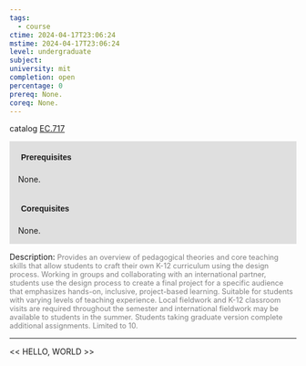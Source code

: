 ```yaml
---
tags:
  - course
ctime: 2024-04-17T23:06:24
mstime: 2024-04-17T23:06:24
level: undergraduate
subject: 
university: mit
completion: open
percentage: 0
prereq: None.
coreq: None.
---
```


catalog [EC.717](http://student.mit.edu/catalog/mECa.html#EC.717)

<span style="display: block; padding: 15px; background-color: rgb(100, 100, 100, 0.2);"><font id="m_prereq3864_0" style="display: block; font-family: Arial, sans-serif; font-weight: bold; padding: 5px">Prerequisites</font><br><span id="prereq3864_0">None.</span></span>
<span style="display: block; padding: 15px; background-color: rgb(100, 100, 100, 0.2);"><font id="m_coreq3864_0" style="display: block; font-family: Arial, sans-serif; font-weight: bold; padding: 5px">Corequisites</font><br><span id="coreq3864_0">None.</span></span>

<font style="">Description:</font>
<font style="color: grey; font-size: 0.8rem;">Provides an overview of pedagogical theories and core teaching skills that allow students to craft their own K-12 curriculum using the design process. Working in groups and collaborating with an international partner, students use the design process to create a final project for a specific audience that emphasizes hands-on, inclusive, project-based learning. Suitable for students with varying levels of teaching experience. Local fieldwork and K-12 classroom visits are required throughout the semester and international fieldwork may be available to students in the summer. Students taking graduate version complete additional assignments. Limited to 10.</font>



---

<< HELLO, WORLD >>
